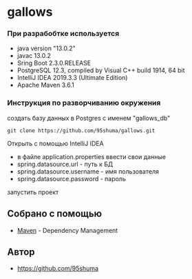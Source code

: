 # gallows


### При разрабобтке используется

* java version "13.0.2"
* javac 13.0.2
* Sring Boot 2.3.0.RELEASE
* PostgreSQL 12.3, compiled by Visual C++ build 1914, 64 bit
* IntelliJ IDEA 2019.3.3 (Ultimate Edition)
* Apache Maven 3.6.1

### Инструкция по разворчиванию окружения

создать базу данных в Postgres
с именем "gallows_db"

```
git clone https://github.com/95shuma/gallows.git
```

Открыть с помощью IntelliJ IDEA
* в файле application.properties
ввести свои данные 
* spring.datasource.url - путь к БД
* spring.datasource.username - имя пользователя
* spring.datasource.password - пароль

запустить проект

## Собрано с помощью

* [Maven](https://maven.apache.org/) - Dependency Management

## Автор

* https://github.com/95shuma
